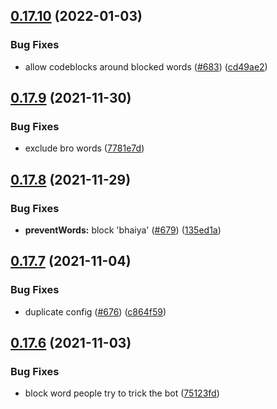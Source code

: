 ## [0.17.10](https://github.com/EddieHubCommunity/EddieBot/compare/v0.17.9...v0.17.10) (2022-01-03)


### Bug Fixes

* allow codeblocks around blocked words ([#683](https://github.com/EddieHubCommunity/EddieBot/issues/683)) ([cd49ae2](https://github.com/EddieHubCommunity/EddieBot/commit/cd49ae28f6b949f4c6d586c1d39369e544e54857))



## [0.17.9](https://github.com/EddieHubCommunity/EddieBot/compare/v0.17.8...v0.17.9) (2021-11-30)


### Bug Fixes

* exclude bro words ([7781e7d](https://github.com/EddieHubCommunity/EddieBot/commit/7781e7d9ae7b2c8a711636e5416c27147ed1889b))



## [0.17.8](https://github.com/EddieHubCommunity/EddieBot/compare/v0.17.7...v0.17.8) (2021-11-29)


### Bug Fixes

* **preventWords:** block 'bhaiya' ([#679](https://github.com/EddieHubCommunity/EddieBot/issues/679)) ([135ed1a](https://github.com/EddieHubCommunity/EddieBot/commit/135ed1aceb797121274a39b1bbdf2e6141669366))



## [0.17.7](https://github.com/EddieHubCommunity/EddieBot/compare/v0.17.6...v0.17.7) (2021-11-04)


### Bug Fixes

* duplicate config ([#676](https://github.com/EddieHubCommunity/EddieBot/issues/676)) ([c864f59](https://github.com/EddieHubCommunity/EddieBot/commit/c864f591d0fd046b50245d64340e0d746a370e70))



## [0.17.6](https://github.com/EddieHubCommunity/EddieBot/compare/v0.17.5...v0.17.6) (2021-11-03)


### Bug Fixes

* block word people try to trick the bot ([75123fd](https://github.com/EddieHubCommunity/EddieBot/commit/75123fd6169cd80f660024a8cde1351e9d37582a))



